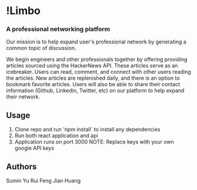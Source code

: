 # !Limbo
### A professional networking platform

Our mission is to help expand user's professional network by generating
a common topic of discussion.

We begin engineers and other professionals together by offering providing
articles sourced using the HackerNews API. These articles serve as an
icebreaker. Users can read, comment, and connect with other users reading the
articles. New articles are replenished daily, and there is an option to
bookmark favorite articles. Users will also be able to share their contact information
(Github, Linkedin, Twitter, etc) on our platform to help expand their network.

## Usage
1. Clone repo and run 'npm install` to install any dependencies
2. Run both react application and api
3. Application runs on port 3000
NOTE: Replace keys with your own google API keys

## Authors
Sumin Yu
Rui Feng
Jian Huang
